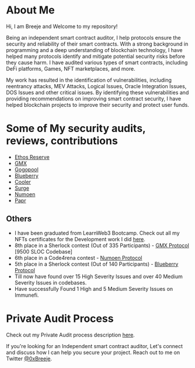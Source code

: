 # About Me

Hi, I am Breeje and Welcome to my repository!

Being an independent smart contract auditor, I help protocols ensure the security and reliability of their smart contracts. With a strong background in programming and a deep understanding of blockchain technology, I have helped many protocols identify and mitigate potential security risks before they cause harm. I have audited various types of smart contracts, including DeFi platforms, Games, NFT marketplaces, and more.

My work has resulted in the identification of vulnerabilities, including reentrancy attacks, MEV Attacks, Logical Issues, Oracle Integration Issues, DOS Issues and other critical issues. By identifying these vulnerabilities and providing recommendations on improving smart contract security, I have helped blockchain projects to improve their security and protect user funds.

# Some of My security audits, reviews, contributions

- [Ethos Reserve](public/Ethos-security-audit.md)
- [GMX](public/GMX-security-audit.md)
- [Gogopool](public/Gogopool-security-audit.md)
- [Blueberry](public/Blueberry-security-audit.md)
- [Cooler](public/Cooler-security-audit.md)
- [Surge](public/Surge-security-audit.md)
- [Numoen](public/Numoen-security-audit.md)
- [Papr](public/Papr-security-audit.md)


## Others

- I have been graduated from LearnWeb3 Bootcamp. Check out all my NFTs certificates for the Development work I did [here](https://learnweb3.io/profiles/BreejeModi).
- 8th place in a Sherlock contest (Out of 335 Participants) - [GMX Protocol](https://app.sherlock.xyz/audits/contests/6) [9500 SLOC Codebase]
- 6th place in a Code4rena contest - [Numoen Protocol](https://code4rena.com/contests/2023-01-numoen-contest)
- 5th place in a Sherlock contest (Out of 140 Participants) - [Blueberry Protocol](https://app.sherlock.xyz/audits/contests/69)
- Till now have found over 15 High Severity Issues and over 40 Medium Severity Issues in codebases.
- Have successfully Found 1 High and 5 Medium Severity Issues on Immunefi.

# Private Audit Process

Check out my Private Audit process description [here](Private-audit-process.md).

If you're looking for an Independent smart contract auditor, Let's connect and discuss how I can help you secure your project. Reach out to me on Twitter [@0xBreeje](https://twitter.com/0xBreeje).

